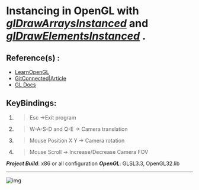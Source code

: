 
# Instancing in OpenGL with ***[glDrawArraysInstanced](https://docs.gl/gl3/glDrawArraysInstanced)*** and ***[glDrawElementsInstanced](https://docs.gl/gl3/glDrawElementsInstanced)*** . 

## Reference(s) : 
 - [LearnOpenGL](https://learnopengl.com/Advanced-OpenGL/Instancing)
 - [GitConnected|Article](https://levelup.gitconnected.com/how-to-create-instanced-particles-in-opengl-24cb089911e2)
 - [GL Docs](https://docs.gl/)

## KeyBindings:
1. >Esc ->Exit program
2. > W-A-S-D and Q-E    -> Camera translation
3. > Mouse Position X Y -> Camera rotation
4. > Mouse Scroll       -> Increase/Decrease Camera FOV

***Project Build***: x86 or all configuration
***OpenGL***: GLSL3.3, OpenGL32.lib


 <hr>

![img](https://res.cloudinary.com/asuelimf/image/upload/v1636913717/ProjectScreenshots/OpenGL_Instancing_iqsbhy.png)

 
